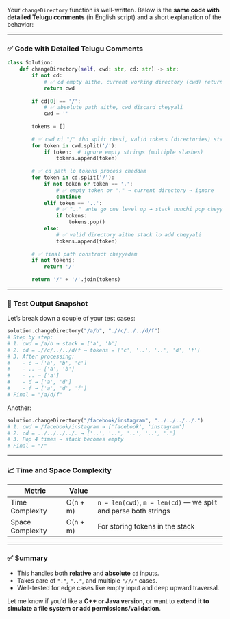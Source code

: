 Your `changeDirectory` function is well-written. Below is the **same code with detailed Telugu comments** (in English script) and a short explanation of the behavior:

---

### ✅ Code with Detailed Telugu Comments

```python
class Solution:
    def changeDirectory(self, cwd: str, cd: str) -> str:
        if not cd:
            # ✅ cd empty aithe, current working directory (cwd) return cheyyali
            return cwd
        
        if cd[0] == '/':
            # ✅ absolute path aithe, cwd discard cheyyali
            cwd = ''
        
        tokens = []
        
        # ✅ cwd ni "/" tho split chesi, valid tokens (directories) stack lo pettadam
        for token in cwd.split('/'):
            if token:  # ignore empty strings (multiple slashes)
                tokens.append(token)
        
        # ✅ cd path lo tokens process cheddam
        for token in cd.split('/'):
            if not token or token == '.':
                # ✅ empty token or "." → current directory → ignore
                continue
            elif token == '..':
                # ✅ ".." ante go one level up → stack nunchi pop cheyyali
                if tokens:
                    tokens.pop()
            else:
                # ✅ valid directory aithe stack lo add cheyyali
                tokens.append(token)
        
        # ✅ final path construct cheyyadam
        if not tokens:
            return '/'
        
        return '/' + '/'.join(tokens)
```

---

### 🧪 Test Output Snapshot

Let’s break down a couple of your test cases:

```python
solution.changeDirectory("/a/b", ".//c/../../d/f") 
# Step by step:
# 1. cwd = /a/b → stack = ['a', 'b']
# 2. cd = .//c/../../d/f → tokens = ['c', '..', '..', 'd', 'f']
# 3. After processing:
#    - c → ['a', 'b', 'c']
#    - .. → ['a', 'b']
#    - .. → ['a']
#    - d → ['a', 'd']
#    - f → ['a', 'd', 'f']
# Final = "/a/d/f"
```

Another:

```python
solution.changeDirectory("/facebook/instagram", "../../../../.")
# 1. cwd = /facebook/instagram → ['facebook', 'instagram']
# 2. cd = ../../../../. → ['..', '..', '..', '..', '.']
# 3. Pop 4 times → stack becomes empty
# Final = "/"
```

---

### 📈 Time and Space Complexity

| Metric           | Value    |                                                                 |
| ---------------- | -------- | --------------------------------------------------------------- |
| Time Complexity  | O(n + m) | `n = len(cwd)`, `m = len(cd)` — we split and parse both strings |
| Space Complexity | O(n + m) | For storing tokens in the stack                                 |

---

### ✅ Summary

* This handles both **relative** and **absolute** `cd` inputs.
* Takes care of `"."`, `".."`, and multiple `"///"` cases.
* Well-tested for edge cases like empty input and deep upward traversal.

Let me know if you'd like a **C++ or Java version**, or want to **extend it to simulate a file system or add permissions/validation**.
